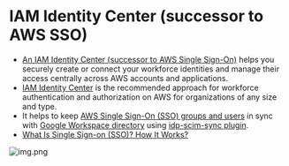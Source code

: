 # IAM Identity Center (successor to AWS SSO)
- [An IAM Identity Center (successor to AWS Single Sign-On)](https://aws.amazon.com/iam/identity-center/) helps you securely create or connect your workforce identities and manage their access centrally across AWS accounts and applications.
- [IAM Identity Center]() is the recommended approach for workforce authentication and authorization on AWS for organizations of any size and type.
- It helps to keep [AWS Single Sign-On (SSO) groups and users]() in sync with [Google Workspace directory]() using [idp-scim-sync plugin](https://serverlessrepo.aws.amazon.com/applications/us-east-1/889836709304/idp-scim-sync).
- [What Is Single Sign-on (SSO)? How It Works?](https://www.youtube.com/watch?v=O1cRJWYF-g4)

![img.png](https://d1.awsstatic.com/product-marketing/IAM/product-page-diagram_AWS-IAM-Identity-Center_SSO-Rework.45817a4d5cdf0acf33a75257713d3266879196b1.png)